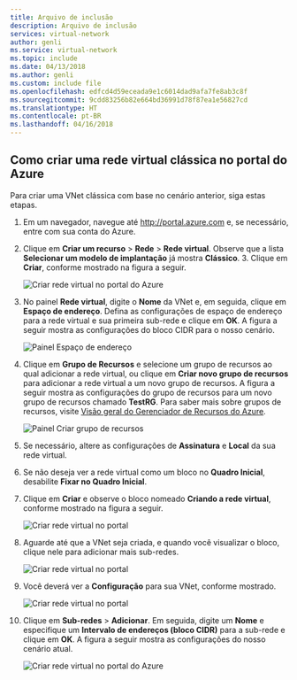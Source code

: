 ```yaml
---
title: Arquivo de inclusão
description: Arquivo de inclusão
services: virtual-network
author: genli
ms.service: virtual-network
ms.topic: include
ms.date: 04/13/2018
ms.author: genli
ms.custom: include file
ms.openlocfilehash: edfcd4d59eceada9e1c6014dad9afa7fe8ab3c8f
ms.sourcegitcommit: 9cdd83256b82e664bd36991d78f87ea1e56827cd
ms.translationtype: HT
ms.contentlocale: pt-BR
ms.lasthandoff: 04/16/2018
---
```

## <a name="how-to-create-a-classic-vnet-in-the-azure-portal"></a>Como criar uma rede virtual clássica no portal do Azure
Para criar uma VNet clássica com base no cenário anterior, siga estas etapas.

1. Em um navegador, navegue até http://portal.azure.com e, se necessário, entre com sua conta do Azure.
2. Clique em **Criar um recurso** > **Rede** > **Rede virtual**. Observe que a lista **Selecionar um modelo de implantação** já mostra **Clássico**. 3. Clique em **Criar**, conforme mostrado na figura a seguir.
   
    ![Criar rede virtual no portal do Azure](./media/virtual-networks-create-vnet-classic-pportal-include/vnet-create-pportal-figure1.gif)
4. No painel **Rede virtual**, digite o **Nome** da VNet e, em seguida, clique em **Espaço de endereço**. Defina as configurações de espaço de endereço para a rede virtual e sua primeira sub-rede e clique em **OK**. A figura a seguir mostra as configurações do bloco CIDR para o nosso cenário.
   
    ![Painel Espaço de endereço](./media/virtual-networks-create-vnet-classic-pportal-include/vnet-create-pportal-figure2.png)
5. Clique em **Grupo de Recursos** e selecione um grupo de recursos ao qual adicionar a rede virtual, ou clique em **Criar novo grupo de recursos** para adicionar a rede virtual a um novo grupo de recursos. A figura a seguir mostra as configurações do grupo de recursos para um novo grupo de recursos chamado **TestRG**. Para saber mais sobre grupos de recursos, visite [Visão geral do Gerenciador de Recursos do Azure](../articles/azure-resource-manager/resource-group-overview.md#resource-groups).
   
    ![Painel Criar grupo de recursos](./media/virtual-networks-create-vnet-classic-pportal-include/vnet-create-pportal-figure3.png)
6. Se necessário, altere as configurações de **Assinatura** e **Local** da sua rede virtual. 
7. Se não deseja ver a rede virtual como um bloco no **Quadro Inicial**, desabilite **Fixar no Quadro Inicial**. 
8. Clique em **Criar** e observe o bloco nomeado **Criando a rede virtual**, conforme mostrado na figura a seguir.
   
    ![Criar rede virtual no portal](./media/virtual-networks-create-vnet-classic-pportal-include/vnet-create-pportal-figure4.png)
9. Aguarde até que a VNet seja criada, e quando você visualizar o bloco, clique nele para adicionar mais sub-redes.
   
    ![Criar rede virtual no portal](./media/virtual-networks-create-vnet-classic-pportal-include/vnet-create-pportal-figure5.png)
10. Você deverá ver a **Configuração** para sua VNet, conforme mostrado. 
   
    ![Criar rede virtual no portal](./media/virtual-networks-create-vnet-classic-pportal-include/vnet-create-pportal-figure6.png)
11. Clique em **Sub-redes** > **Adicionar**. Em seguida, digite um **Nome** e especifique um **Intervalo de endereços (bloco CIDR)** para a sub-rede e clique em **OK**. A figura a seguir mostra as configurações do nosso cenário atual.
    
    ![Criar rede virtual no portal do Azure](./media/virtual-networks-create-vnet-classic-pportal-include/vnet-create-pportal-figure7.gif)

